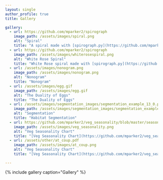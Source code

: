 ```yaml
---
layout: single
author_profile: true
title: Gallery

gallery:
  - url: https://github.com/mparker2/spirograph
    image_path: /assets/images/spiral.png
    alt: "Spiral"
    title: "A spiral made with [spirograph.py](https://github.com/mparker2/spirograph)"
  - url: https://github.com/mparker2/spirograph
    image_path: /assets/images/whiterosespiral.png
    alt: "White Rose Spiral"
    title: "White Rose spiral made with [spirograph.py](https://github.com/mparker2/spirograph)"
  - url: /assets/images/nonogram.png
    image_path: /assets/images/nonogram.png
    alt: "Nonogram"
    title: "Nonogram"
  - url: /assets/images/egg.gif
    image_path: /assets/images/egg.gif
    alt: "The Duality of Eggs"
    title: "The Duality of Eggs"
  - url: /assets/images/segmentation_images/segmentation_example_13_0.png
    image_path: /assets/images/segmentation_images/segmentation_example_13_0.png
    alt: "Segmentation"
    title: "Habitat Segmentation"
  - url: https://github.com/mparker2/veg_seasonality/blob/master/seasonality.ipynb
    image_path: /assets/images/veg_seasonality.png
    alt: "Veg Seasonality Chart"
    title: "[Veg Seasonality Chart](https://github.com/mparker2/veg_seasonality/blob/master/seasonality.ipynb)"
  - url: /assets/other/at_coup.pdf
    image_path: /assets/images/at_coup.png
    alt: "Veg Seasonality Chart"
    title: "[Veg Seasonality Chart](https://github.com/mparker2/veg_seasonality/blob/master/seasonality.ipynb)"

---
```


{% include gallery caption="Gallery" %}